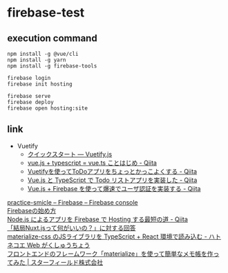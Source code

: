 # firebase-test

## execution command

```
npm install -g @vue/cli
npm install -g yarn
npm install -g firebase-tools
```

```
firebase login
firebase init hosting

firebase serve
firebase deploy
firebase open hosting:site
```

## link
- Vuetify
  - [クイックスタート — Vuetify.js](https://vuetifyjs.com/ja/getting-started/quick-start#vue-cli-3-install)
  - [vue.js + typescript = vue.ts ことはじめ - Qiita](https://qiita.com/nrslib/items/be90cc19fa3122266fd7)
  - [Vuetifyを使ってToDoアプリをちょっとかっこよくする - Qiita](https://qiita.com/rerere0101/items/7c17f320a4583f1d2c2e#_reference-2111903f298a2bd1f260)
  - [Vue.js と TypeScript で Todo リストアプリを実装した - Qiita](https://qiita.com/Nossa/items/b2e38bea4bda87a1de12)
  - [Vue.js + Firebase を使って爆速でユーザ認証を実装する - Qiita](https://qiita.com/sin_tanaka/items/ea149a33bd9e4b388241)

[practice-smicle – Firebase – Firebase console](https://console.firebase.google.com/u/1/project/practice-smicle/overview)  
[Firebaseの始め方](https://qiita.com/kohashi/items/43ea22f61ade45972881)  
[Node.js によるアプリを Firebase で Hosting する最短の道 - Qiita](https://qiita.com/Satachito/items/c175645644af759cc71c)  
[「結局Nuxt.jsって何がいいの？」に対する回答](https://slides.com/potato4d/vuejs_meetup7#/48)  
[materialize-css のJSライブラリを TypeScript + React 環境で読み込む - ハトネコエ Web がくしゅうちょう](https://nekonenene.hatenablog.com/entry/2019/05/06/041451)  
[フロントエンドのフレームワーク「materialize」を使って簡単なメモ帳を作ってみた | スターフィールド株式会社](https://sterfield.co.jp/programmer/%E3%83%95%E3%83%AD%E3%83%B3%E3%83%88%E3%82%A8%E3%83%B3%E3%83%89%E3%81%AE%E3%83%95%E3%83%AC%E3%83%BC%E3%83%A0%E3%83%AF%E3%83%BC%E3%82%AF%E3%80%8Cmaterialize%E3%80%8D%E3%82%92%E4%BD%BF%E3%81%A3%E3%81%A6/)  
